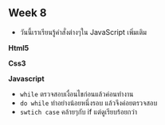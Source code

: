 ## Week 8

- วันนี้เราเรียนรู้คำสั่งต่างๆใน JavaScript เพิ่มเติม

**Html5**

**Css3**

**Javascript**

- `while` ตรวจสอบเงื่อนไขก่อนแล้วค่อนทำงาน
- `do while` ทำอย่างน้อยหนึ่งรอบ แล้วจึงค่อยตรวจสอบ
- `swtich case` คล้ายๆกับ if แต่ดูเรียบร้อยกว่า
